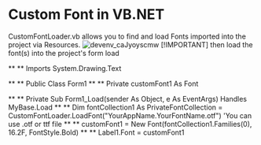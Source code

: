 # Custom Font in VB.NET


CustomFontLoader.vb allows you to find and load Fonts imported into the project via Resources.
![devenv_caJyoyscmw](https://github.com/user-attachments/assets/9a809e30-9ce0-43fb-8616-fab8e4d5bea4)
[!IMPORTANT]
then load the font(s) into the project's form load

** ** Imports System.Drawing.Text

** ** Public Class Form1
** ** Private customFont1 As Font

** **  Private Sub Form1_Load(sender As Object, e As EventArgs) Handles MyBase.Load
** **     Dim fontCollection1 As PrivateFontCollection = CustomFontLoader.LoadFont("YourAppName.YourFontName.otf") 'You can use .otf or ttf file
** **     customFont1 = New Font(fontCollection1.Families(0), 16.2F, FontStyle.Bold)
** **     Label1.Font = customFont1
